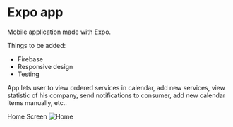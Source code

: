 # Expo app
Mobile application made with Expo. 

Things to be added: 
* Firebase
* Responsive design
* Testing 

App lets user to view ordered services in calendar, add new services, view statistic of his company, send notifications to consumer, add new calendar items manually, etc.. 

Home Screen
![Home](https://user-images.githubusercontent.com/32367171/79117803-c6133200-7d94-11ea-98e7-9af9c21b6744.jpeg)
